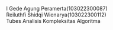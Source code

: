 I Gede Agung Peramerta(103022300087)  
Reiluthfi Shidqi Wienarya(103022300112)  
Tubes Analisis Kompleksitas Algoritma
